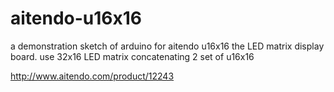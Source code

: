 # aitendo-u16x16
a demonstration sketch of arduino for aitendo u16x16 the LED matrix display board.
use 32x16 LED matrix concatenating 2 set of u16x16

http://www.aitendo.com/product/12243
